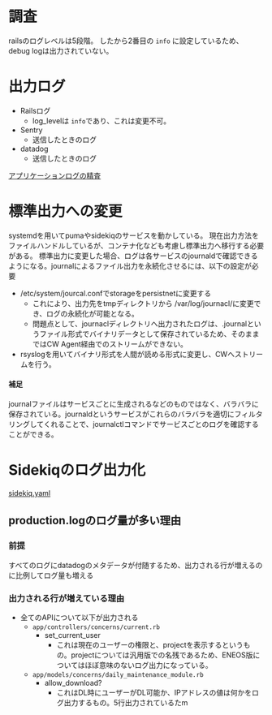 # 調査
railsのログレベルは5段階。
したから2番目の `info` に設定しているため、debug logは出力されていない。

# 出力ログ
- Railsログ
	- log_levelは `info`であり、これは変更不可。
- Sentry
	- 送信したときのログ
- datadog
	- 送信したときのログ

[アプリケーションログの精査](https://docs.google.com/spreadsheets/d/1EV0nwACvh0ZaieMZTpmvd6-pFu6MaoP8kyoctfvCMmc/edit?gid=1008919601#gid=1008919601)


# 標準出力への変更
systemdを用いてpumaやsidekiqのサービスを動かしている。
現在出力方法をファイルハンドルしているが、コンテナ化なども考慮し標準出力へ移行する必要がある。
標準出力に変更した場合、ログは各サービスのjournaldで確認できるようになる。journalによるファイル出力を永続化させるには、以下の設定が必要
- /etc/system/jourcal.confでstorageをpersistnetに変更する
	- これにより、出力先をtmpディレクトリから /var/log/journacl/に変更でき、ログの永続化が可能となる。
	- 問題点として、journaclディレクトリへ出力されたログは、.journalというファイル形式でバイナリデータとして保存されているため、そのままではCW Agent経由でのストリームができない。
- rsyslogを用いてバイナリ形式を人間が読める形式に変更し、CWへストリームを行う。

#### 補足
journalファイルはサービスごとに生成されるなどのものではなく、バラバラに保存されている。journaldというサービスがこれらのバラバラを適切にフィルタリングしてくれることで、journalctlコマンドでサービスごとのログを確認することができる。


# Sidekiqのログ出力化
[sidekiq.yaml](https://taroooth.hatenablog.com/entry/2023/07/08/100520#:~:text=:pidfile:%20./tmp/pids/sidekiq.pid%20:%20Sidekiq%E3%81%AE%E3%83%97%E3%83%AD%E3%82%BB%E3%82%B9ID%E3%82%92%E4%BF%9D%E5%AD%98%E3%81%99%E3%82%8B%E3%81%9F%E3%82%81%E3%81%AE%E3%83%95%E3%82%A1%E3%82%A4%E3%83%AB%E3%81%AE%E3%83%91%E3%82%B9%E3%82%92%E6%8C%87%E5%AE%9A%E3%81%97%E3%81%BE%E3%81%99%E3%80%82%E3%81%93%E3%82%8C%E3%81%AF%E3%82%B5%E3%83%BC%E3%83%90%E3%83%BC%E3%81%8C%E8%B5%B7%E5%8B%95%E3%81%97%E3%81%A6%E3%81%84%E3%82%8B%E9%96%93%E3%80%81%E3%81%9D%E3%81%AE%E3%83%97%E3%83%AD%E3%82%BB%E3%82%B9ID%E3%82%92%E4%BF%9D%E6%8C%81%E3%81%97%E3%81%BE%E3%81%99%E3%80%82%20:logfile:%20./log/sidekiq.log%20:%20Sidekiq%E3%81%AE%E3%83%AD%E3%82%B0%E3%81%8C%E5%87%BA%E5%8A%9B%E3%81%95%E3%82%8C%E3%82%8B%E3%83%95%E3%82%A1%E3%82%A4%E3%83%AB%E3%81%AE%E3%83%91%E3%82%B9%E3%82%92%E6%8C%87%E5%AE%9A%E3%81%97%E3%81%BE%E3%81%99%E3%80%82%20:concurrency:%2010%20:%20%E5%90%8C%E6%99%82%E3%81%AB%E5%AE%9F%E8%A1%8C%E5%8F%AF%E8%83%BD%E3%81%AA%E3%82%B8%E3%83%A7%E3%83%96%E3%81%AE%E6%9C%80%E5%A4%A7%E6%95%B0%E3%82%92%E6%8C%87%E5%AE%9A%E3%81%97%E3%81%BE%E3%81%99)

## production.logのログ量が多い理由
### 前提
すべてのログにdatadogのメタデータが付随するため、出力される行が増えるのに比例してログ量も増える

### 出力される行が増えている理由
- 全てのAPIについて以下が出力される
	- `app/controllers/concerns/current.rb`
		- set_current_user
			- これは現在のユーザーの権限と、projectを表示するというもの。projectについては汎用版での名残であるため、ENEOS版についてはほぼ意味のないログ出力になっている。
	- `app/models/concerns/daily_maintenance_module.rb`
		- allow_download?
			- これはDL時にユーザーがDL可能か、IPアドレスの値は何かをログ出力するもの。5行出力されているたm